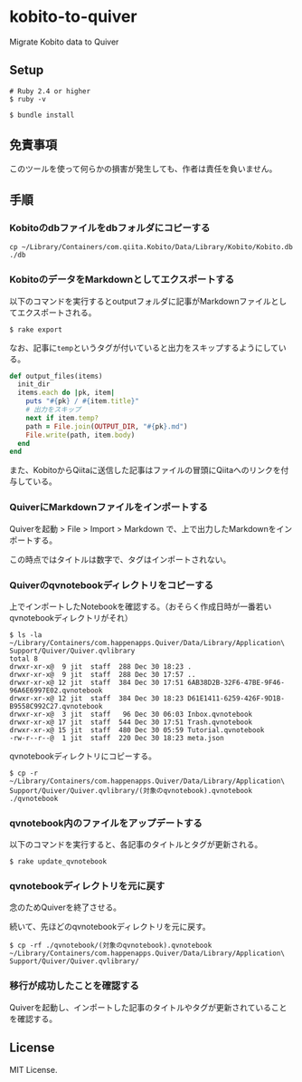 # kobito-to-quiver

Migrate Kobito data to Quiver

## Setup

```
# Ruby 2.4 or higher
$ ruby -v

$ bundle install
```

## 免責事項

このツールを使って何らかの損害が発生しても、作者は責任を負いません。

## 手順

### Kobitoのdbファイルをdbフォルダにコピーする

```
cp ~/Library/Containers/com.qiita.Kobito/Data/Library/Kobito/Kobito.db ./db
```

### KobitoのデータをMarkdownとしてエクスポートする

以下のコマンドを実行するとoutputフォルダに記事がMarkdownファイルとしてエクスポートされる。

```
$ rake export
```

なお、記事に`temp`というタグが付いていると出力をスキップするようにしている。

```./lib/kobito_exporter.rb
def output_files(items)
  init_dir
  items.each do |pk, item|
    puts "#{pk} / #{item.title}"
    # 出力をスキップ
    next if item.temp?
    path = File.join(OUTPUT_DIR, "#{pk}.md")
    File.write(path, item.body)
  end
end
```

また、KobitoからQiitaに送信した記事はファイルの冒頭にQiitaへのリンクを付与している。

### QuiverにMarkdownファイルをインポートする

Quiverを起動 &gt; File &gt; Import &gt; Markdown で、上で出力したMarkdownをインポートする。

この時点ではタイトルは数字で、タグはインポートされない。

### Quiverのqvnotebookディレクトリをコピーする

上でインポートしたNotebookを確認する。（おそらく作成日時が一番若いqvnotebookディレクトリがそれ）

```
$ ls -la ~/Library/Containers/com.happenapps.Quiver/Data/Library/Application\ Support/Quiver/Quiver.qvlibrary
total 8
drwxr-xr-x@  9 jit  staff  288 Dec 30 18:23 .
drwxr-xr-x@  9 jit  staff  288 Dec 30 17:57 ..
drwxr-xr-x@ 12 jit  staff  384 Dec 30 17:51 6AB38D2B-32F6-47BE-9F46-96A6E6997E02.qvnotebook
drwxr-xr-x@ 12 jit  staff  384 Dec 30 18:23 D61E1411-6259-426F-9D1B-B9558C992C27.qvnotebook
drwxr-xr-x@  3 jit  staff   96 Dec 30 06:03 Inbox.qvnotebook
drwxr-xr-x@ 17 jit  staff  544 Dec 30 17:51 Trash.qvnotebook
drwxr-xr-x@ 15 jit  staff  480 Dec 30 05:59 Tutorial.qvnotebook
-rw-r--r--@  1 jit  staff  220 Dec 30 18:23 meta.json
```

qvnotebookディレクトリにコピーする。

```
$ cp -r ~/Library/Containers/com.happenapps.Quiver/Data/Library/Application\ Support/Quiver/Quiver.qvlibrary/(対象のqvnotebook).qvnotebook ./qvnotebook
```

### qvnotebook内のファイルをアップデートする

以下のコマンドを実行すると、各記事のタイトルとタグが更新される。

```
$ rake update_qvnotebook
```

### qvnotebookディレクトリを元に戻す

念のためQuiverを終了させる。

続いて、先ほどのqvnotebookディレクトリを元に戻す。

```
$ cp -rf ./qvnotebook/(対象のqvnotebook).qvnotebook ~/Library/Containers/com.happenapps.Quiver/Data/Library/Application\ Support/Quiver/Quiver.qvlibrary/
```

### 移行が成功したことを確認する

Quiverを起動し、インポートした記事のタイトルやタグが更新されていることを確認する。

## License

MIT License.